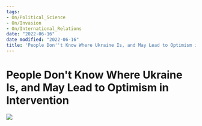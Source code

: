 ```yaml
---
tags:
- On/Political_Science
- On/Invasion
- On/International_Relations
date: "2022-06-16"
date modified: "2022-06-16"
title: 'People Don''t Know Where Ukraine Is, and May Lead to Optimism in Intervention'
---
```


# People Don't Know Where Ukraine Is, and May Lead to Optimism in Intervention
![](https://i.insider.com/534309c3eab8eaec227e1cb7)
